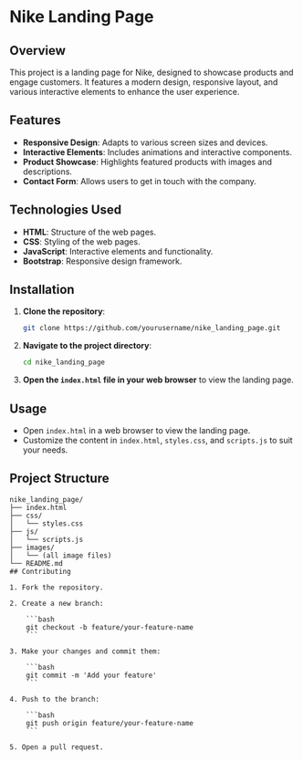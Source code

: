 # Nike Landing Page

## Overview

This project is a landing page for Nike, designed to showcase products and engage customers. It features a modern design, responsive layout, and various interactive elements to enhance the user experience.

## Features

- **Responsive Design**: Adapts to various screen sizes and devices.
- **Interactive Elements**: Includes animations and interactive components.
- **Product Showcase**: Highlights featured products with images and descriptions.
- **Contact Form**: Allows users to get in touch with the company.

## Technologies Used

- **HTML**: Structure of the web pages.
- **CSS**: Styling of the web pages.
- **JavaScript**: Interactive elements and functionality.
- **Bootstrap**: Responsive design framework.

## Installation

1. **Clone the repository**:
    ```bash
    git clone https://github.com/yourusername/nike_landing_page.git
    ```
2. **Navigate to the project directory**:
    ```bash
    cd nike_landing_page
    ```
3. **Open the `index.html` file in your web browser** to view the landing page.

## Usage

- Open `index.html` in a web browser to view the landing page.
- Customize the content in `index.html`, `styles.css`, and `scripts.js` to suit your needs.

## Project Structure

```plaintext
nike_landing_page/
├── index.html
├── css/
│   └── styles.css
├── js/
│   └── scripts.js
├── images/
│   └── (all image files)
└── README.md
## Contributing

1. Fork the repository.

2. Create a new branch:

    ```bash
    git checkout -b feature/your-feature-name
    ```

3. Make your changes and commit them:

    ```bash
    git commit -m 'Add your feature'
    ```

4. Push to the branch:

    ```bash
    git push origin feature/your-feature-name
    ```

5. Open a pull request.
